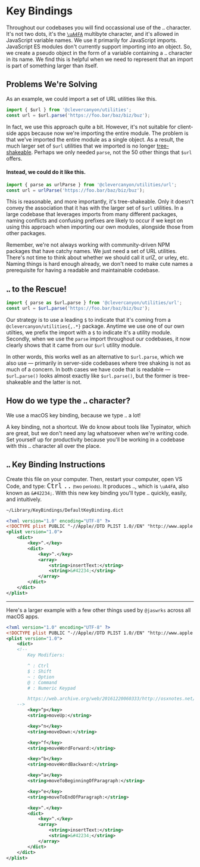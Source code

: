 # Key Bindings

Throughout our codebases you will find occassional use of the `ꓺ` character. It's not two dots, it's the [`\uA4FA`](https://graphemica.com/%EA%93%BA#code) multibyte character, and it's allowed in JavaScript variable names. We use it primarily for JavaScript imports. JavaScript ES modules don't currently support importing into an object. So, we create a pseudo object in the form of a variable containing a `ꓺ` character in its name. We find this is helpful when we need to represent that an import is part of something larger than itself.

## Problems We're Solving

As an example, we could import a set of URL utilities like this.

```js
import { $url } from '@clevercanyon/utilities';
const url = $url.parse('https://foo.bar/baz/biz/buz');
```

In fact, we use this approach quite a bit. However, it's not suitable for client-side apps because now we're importing the entire module. The problem is that we've imported the entire module as a single object. As a result, the much larger set of `$url` utilities that we imported is no longer [tree-shakeable](https://developer.mozilla.org/en-US/docs/Glossary/Tree_shaking). Perhaps we only needed `parse`, not the 50 other things that `$url` offers.

#### Instead, we could do it like this.

```js
import { parse as urlParse } from '@clevercanyon/utilities/url';
const url = urlParse('https://foo.bar/baz/biz/buz');
```

This is reasonable, and more importantly, it's tree-shakeable. Only it doesn't convey the association that it has with the larger set of `$url` utilities. In a large codebase that leverages imports from many different packages, naming conflicts and confusing prefixes are likely to occur if we kept on using this approach when importing our own modules, alongside those from other packages.

Remember, we're not always working with community-driven NPM packages that have catchy names. We just need a set of URL utilities. There's not time to think about whether we should call it urlZ, or urley, etc. Naming things is hard enough already, we don't need to make cute names a prerequisite for having a readable and maintainable codebase.

## `ꓺ` to the Rescue!

```js
import { parse as $urlꓺparse } from '@clevercanyon/utilities/url';
const url = $urlꓺparse('https://foo.bar/baz/biz/buz');
```

Our strategy is to use a leading `$` to indicate that it's coming from a `@clevercanyon/utilities{,.*}` package. Anytime we use one of our own utilties, we prefix the import with a `$` to indicate it's a utility module. Secondly, when we use the `parse` import throughout our codebases, it now clearly shows that it came from our `$url` utility module.

In other words, this works well as an alternative to `$url.parse`, which we also use — primarily in server-side codebases where tree shaking is not as much of a concern. In both cases we have code that is readable — `$urlꓺparse()` looks almost exactly like `$url.parse()`, but the former is tree-shakeable and the latter is not.

## How do we type the `ꓺ` character?

We use a macOS key binding, because we type `ꓺ` a lot!

A key binding, not a shortcut. We do know about tools like Typinator, which are great, but we don't need any lag whatsoever when we're writing code. Set yourself up for productivity because you'll be working in a codebase with this `ꓺ` character all over the place.

## `ꓺ` Key Binding Instructions

Create this file on your computer. Then, restart your computer, open VS Code, and type: <big><kbd>Ctrl</kbd> <kbd>..</kbd></big> <small>(two periods)</small>. It produces `ꓺ`, which is `\uA4FA`, also known as `&#42234;`. With this new key binding you'll type `ꓺ` quickly, easily, and intuitively.

```txt
~/Library/KeyBindings/DefaultKeyBinding.dict
```

```xml
<?xml version="1.0" encoding="UTF-8" ?>
<!DOCTYPE plist PUBLIC "-//Apple//DTD PLIST 1.0//EN" "http://www.apple.com/DTDs/PropertyList-1.0.dtd">
<plist version="1.0">
	<dict>
		<key>^.</key>
		<dict>
			<key>^.</key>
			<array>
				<string>insertText:</string>
				<string>&#42234;</string>
			</array>
		</dict>
	</dict>
</plist>
```

---

Here's a larger example with a few other things used by `@jaswrks` across all macOS apps.

```xml
<?xml version="1.0" encoding="UTF-8" ?>
<!DOCTYPE plist PUBLIC "-//Apple//DTD PLIST 1.0//EN" "http://www.apple.com/DTDs/PropertyList-1.0.dtd">
<plist version="1.0">
	<dict>
	<!--
		Key Modifiers:

		^ : Ctrl
		$ : Shift
		~ : Option
		@ : Command
		# : Numeric Keypad

		https://web.archive.org/web/20161220060333/http://osxnotes.net/keybindings.html
	-->
		<key>^p</key>
		<string>moveUp:</string>

		<key>^n</key>
		<string>moveDown:</string>

		<key>^f</key>
		<string>moveWordForward:</string>

		<key>^b</key>
		<string>moveWordBackward:</string>

		<key>^a</key>
		<string>moveToBeginningOfParagraph:</string>

		<key>^e</key>
		<string>moveToEndOfParagraph:</string>

		<key>^.</key>
		<dict>
			<key>^.</key>
			<array>
				<string>insertText:</string>
				<string>&#42234;</string>
			</array>
		</dict>
	</dict>
</plist>
```
